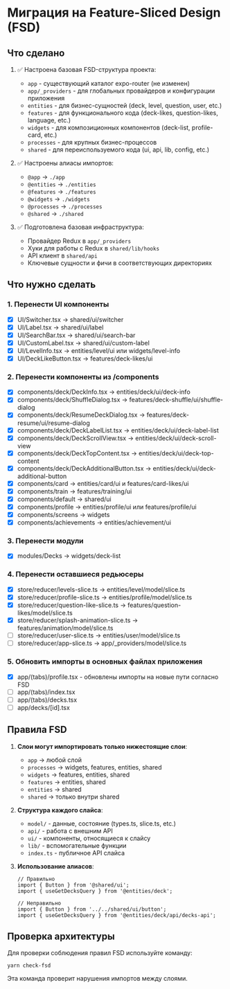 # Миграция на Feature-Sliced Design (FSD)

## Что сделано

1. ✅ Настроена базовая FSD-структура проекта:
   - `app` - существующий каталог expo-router (не изменен)
   - `app/_providers` - для глобальных провайдеров и конфигурации приложения
   - `entities` - для бизнес-сущностей (deck, level, question, user, etc.)
   - `features` - для функционального кода (deck-likes, question-likes, language, etc.)
   - `widgets` - для композиционных компонентов (deck-list, profile-card, etc.)
   - `processes` - для крупных бизнес-процессов
   - `shared` - для переиспользуемого кода (ui, api, lib, config, etc.)

2. ✅ Настроены алиасы импортов:
   - `@app` → `./app`
   - `@entities` → `./entities`
   - `@features` → `./features`
   - `@widgets` → `./widgets`
   - `@processes` → `./processes`
   - `@shared` → `./shared`

3. ✅ Подготовлена базовая инфраструктура:
   - Провайдер Redux в `app/_providers`
   - Хуки для работы с Redux в `shared/lib/hooks`
   - API клиент в `shared/api`
   - Ключевые сущности и фичи в соответствующих директориях

## Что нужно сделать

### 1. Перенести UI компоненты 

- [x] UI/Switcher.tsx → shared/ui/switcher
- [x] UI/Label.tsx → shared/ui/label
- [x] UI/SearchBar.tsx → shared/ui/search-bar
- [x] UI/CustomLabel.tsx → shared/ui/custom-label
- [x] UI/LevelInfo.tsx → entities/level/ui или widgets/level-info
- [x] UI/DeckLikeButton.tsx → features/deck-likes/ui

### 2. Перенести компоненты из /components

- [x] components/deck/DeckInfo.tsx → entities/deck/ui/deck-info
- [x] components/deck/ShuffleDialog.tsx → features/deck-shuffle/ui/shuffle-dialog
- [x] components/deck/ResumeDeckDialog.tsx → features/deck-resume/ui/resume-dialog
- [x] components/deck/DeckLabelList.tsx → entities/deck/ui/deck-label-list
- [x] components/deck/DeckScrollView.tsx → entities/deck/ui/deck-scroll-view
- [x] components/deck/DeckTopContent.tsx → entities/deck/ui/deck-top-content
- [x] components/deck/DeckAdditionalButton.tsx → entities/deck/ui/deck-additional-button
- [x] components/card → entities/card/ui и features/card-likes/ui
- [x] components/train → features/training/ui
- [x] components/default → shared/ui
- [x] components/profile → entities/profile/ui или features/profile/ui
- [x] components/screens → widgets
- [x] components/achievements → entities/achievement/ui

### 3. Перенести модули

- [x] modules/Decks → widgets/deck-list

### 4. Перенести оставшиеся редьюсеры

- [x] store/reducer/levels-slice.ts → entities/level/model/slice.ts
- [x] store/reducer/profile-slice.ts → entities/profile/model/slice.ts
- [x] store/reducer/question-like-slice.ts → features/question-likes/model/slice.ts
- [x] store/reducer/splash-animation-slice.ts → features/animation/model/slice.ts
- [ ] store/reducer/user-slice.ts → entities/user/model/slice.ts
- [ ] store/reducer/app-slice.ts → app/_providers/model/slice.ts

### 5. Обновить импорты в основных файлах приложения

- [x] app/(tabs)/profile.tsx - обновлены импорты на новые пути согласно FSD
- [ ] app/(tabs)/index.tsx 
- [ ] app/(tabs)/decks.tsx
- [ ] app/decks/[id].tsx

## Правила FSD

1. **Слои могут импортировать только нижестоящие слои**:
   - `app` → любой слой
   - `processes` → widgets, features, entities, shared
   - `widgets` → features, entities, shared
   - `features` → entities, shared
   - `entities` → shared
   - `shared` → только внутри shared

2. **Структура каждого слайса**:
   - `model/` - данные, состояние (types.ts, slice.ts, etc.)
   - `api/` - работа с внешним API
   - `ui/` - компоненты, относящиеся к слайсу
   - `lib/` - вспомогательные функции
   - `index.ts` - публичное API слайса

3. **Использование алиасов**:
   ```tsx
   // Правильно
   import { Button } from '@shared/ui';
   import { useGetDecksQuery } from '@entities/deck';
   
   // Неправильно
   import { Button } from '../../shared/ui/button';
   import { useGetDecksQuery } from '@entities/deck/api/decks-api';
   ```

## Проверка архитектуры

Для проверки соблюдения правил FSD используйте команду:
```
yarn check-fsd
```

Эта команда проверит нарушения импортов между слоями. 